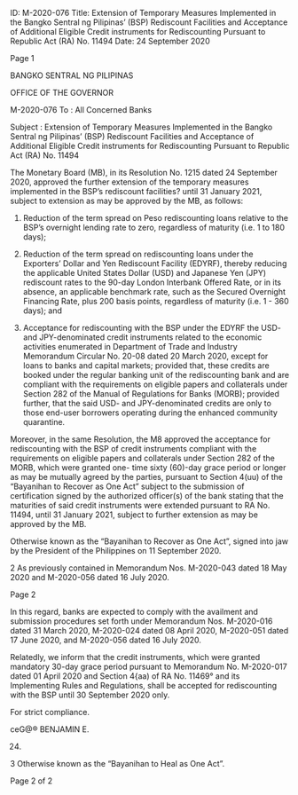 ID: M-2020-076
Title: Extension of Temporary Measures Implemented in the Bangko Sentral ng Pilipinas’ (BSP) Rediscount Facilities and Acceptance of Additional Eligible Credit instruments for Rediscounting Pursuant to Republic Act (RA) No. 11494
Date: 24 September 2020

Page 1

BANGKO SENTRAL NG PILIPINAS

OFFICE OF THE GOVERNOR

M-2020-076 To : All Concerned Banks

Subject : Extension of Temporary Measures Implemented in the Bangko Sentral ng Pilipinas’ (BSP) Rediscount Facilities and Acceptance of Additional Eligible Credit instruments for Rediscounting Pursuant to Republic Act (RA) No. 11494

The Monetary Board (MB), in its Resolution No. 1215 dated 24 September 2020, approved the further extension of the temporary measures implemented in the BSP’s rediscount facilities? until 31 January 2021, subject to extension as may be approved by the MB, as follows:

1. Reduction of the term spread on Peso rediscounting loans relative to the BSP’s overnight lending rate to zero, regardless of maturity (i.e. 1 to 180 days);

2. Reduction of the term spread on rediscounting loans under the Exporters’ Dollar and Yen Rediscount Facility (EDYRF), thereby reducing the applicable United States Dollar (USD) and Japanese Yen (JPY) rediscount rates to the 90-day London Interbank Offered Rate, or in its absence, an applicable benchmark rate, such as the Secured Overnight Financing Rate, plus 200 basis points, regardless of maturity (i.e. 1 - 360 days); and

3. Acceptance for rediscounting with the BSP under the EDYRF the USD- and JPY-denominated credit instruments related to the economic activities enumerated in Department of Trade and Industry Memorandum Circular No. 20-08 dated 20 March 2020, except for loans to banks and capital markets; provided that, these credits are booked under the regular banking unit of the rediscounting bank and are compliant with the requirements on eligible papers and collaterals under Section 282 of the Manual of Regulations for Banks (MORB); provided further, that the said USD- and JPY-denominated credits are only to those end-user borrowers operating during the enhanced community quarantine.

Moreover, in the same Resolution, the M8 approved the acceptance for rediscounting with the BSP of credit instruments compliant with the requirements on eligible papers and collaterals under Section 282 of the MORB, which were granted one- time sixty (60)-day grace period or longer as may be mutually agreed by the parties, pursuant to Section 4(uu) of the “Bayanihan to Recover as One Act” subject to the submission of certification signed by the authorized officer(s) of the bank stating that the maturities of said credit instruments were extended pursuant to RA No. 11494, until 31 January 2021, subject to further extension as may be approved by the MB.

Otherwise known as the “Bayanihan to Recover as One Act”, signed into jaw by the President of the Philippines on 11 September 2020.

2 As previously contained in Memorandum Nos. M-2020-043 dated 18 May 2020 and M-2020-056 dated 16 July 2020.

Page 2

In this regard, banks are expected to comply with the availment and submission procedures set forth under Memorandum Nos. M-2020-016 dated 31 March 2020, M-2020-024 dated 08 April 2020, M-2020-051 dated 17 June 2020, and M-2020-056 dated 16 July 2020.

Relatedly, we inform that the credit instruments, which were granted mandatory 30-day grace period pursuant to Memorandum No. M-2020-017 dated 01 April 2020 and Section 4{aa) of RA No. 11469° and its Implementing Rules and Regulations, shall be accepted for rediscounting with the BSP until 30 September 2020 only.

For strict compliance.

ceG@® BENJAMIN E.

24.

3 Otherwise known as the “Bayanihan to Heal as One Act”.

Page 2 of 2